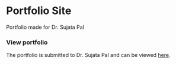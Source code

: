 # Portfolio Site
Portfolio made for Dr. Sujata Pal

### View portfolio
The portfolio is submitted to Dr. Sujata Pal and can be viewed [here](https://yuvraj-kadale.github.io/Dr-Sujata-Pal/).
